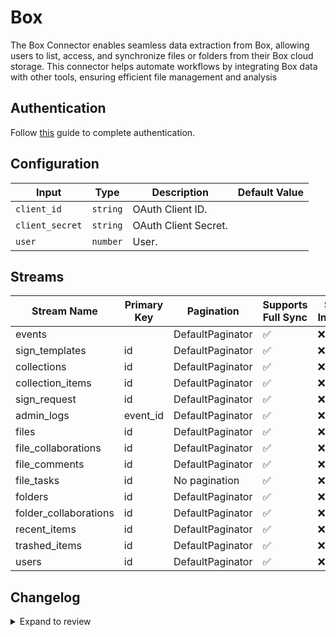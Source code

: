 # Box
The Box Connector enables seamless data extraction from Box, allowing users to list, access, and synchronize files or folders from their Box cloud storage. This connector helps automate workflows by integrating Box data with other tools, ensuring efficient file management and analysis

## Authentication
Follow [this](https://developer.box.com/guides/authentication/client-credentials/) guide to complete authentication.

## Configuration

| Input | Type | Description | Default Value |
|-------|------|-------------|---------------|
| `client_id` | `string` | OAuth Client ID.  |  |
| `client_secret` | `string` | OAuth Client Secret.  |  |
| `user` | `number` | User.  |  |

## Streams
| Stream Name | Primary Key | Pagination | Supports Full Sync | Supports Incremental |
|-------------|-------------|------------|---------------------|----------------------|
| events |  | DefaultPaginator | ✅ |  ❌  |
| sign_templates | id | DefaultPaginator | ✅ |  ❌  |
| collections | id | DefaultPaginator | ✅ |  ❌  |
| collection_items | id | DefaultPaginator | ✅ |  ❌  |
| sign_request | id | DefaultPaginator | ✅ |  ❌  |
| admin_logs | event_id | DefaultPaginator | ✅ |  ❌  |
| files | id | DefaultPaginator | ✅ |  ❌  |
| file_collaborations | id | DefaultPaginator | ✅ |  ❌  |
| file_comments | id | DefaultPaginator | ✅ |  ❌  |
| file_tasks | id | No pagination | ✅ |  ❌  |
| folders | id | DefaultPaginator | ✅ |  ❌  |
| folder_collaborations | id | DefaultPaginator | ✅ |  ❌  |
| recent_items | id | DefaultPaginator | ✅ |  ❌  |
| trashed_items | id | DefaultPaginator | ✅ |  ❌  |
| users | id | DefaultPaginator | ✅ |  ❌  |

## Changelog

<details>
  <summary>Expand to review</summary>

| Version          | Date              | Pull Request | Subject        |
|------------------|-------------------|--------------|----------------|
| 0.0.11 | 2025-02-08 | [53399](https://github.com/airbytehq/airbyte/pull/53399) | Update dependencies |
| 0.0.10 | 2025-02-01 | [52888](https://github.com/airbytehq/airbyte/pull/52888) | Update dependencies |
| 0.0.9 | 2025-01-25 | [52167](https://github.com/airbytehq/airbyte/pull/52167) | Update dependencies |
| 0.0.8 | 2025-01-18 | [51757](https://github.com/airbytehq/airbyte/pull/51757) | Update dependencies |
| 0.0.7 | 2025-01-11 | [51291](https://github.com/airbytehq/airbyte/pull/51291) | Update dependencies |
| 0.0.6 | 2024-12-28 | [50497](https://github.com/airbytehq/airbyte/pull/50497) | Update dependencies |
| 0.0.5 | 2024-12-21 | [50209](https://github.com/airbytehq/airbyte/pull/50209) | Update dependencies |
| 0.0.4 | 2024-12-14 | [49580](https://github.com/airbytehq/airbyte/pull/49580) | Update dependencies |
| 0.0.3 | 2024-12-12 | [49276](https://github.com/airbytehq/airbyte/pull/49276) | Update dependencies |
| 0.0.2 | 2024-12-11 | [48933](https://github.com/airbytehq/airbyte/pull/48933) | Starting with this version, the Docker image is now rootless. Please note that this and future versions will not be compatible with Airbyte versions earlier than 0.64 |
| 0.0.1 | 2024-10-24 | | Initial release by [@bishalbera](https://github.com/bishalbera) via Connector Builder |

</details>
